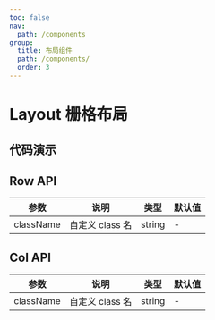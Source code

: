 ```yaml
---
toc: false
nav:
  path: /components
group:
  title: 布局组件
  path: /components/
  order: 3
---
```


# Layout 栅格布局

## 代码演示

<code src="./demo/index.tsx"></code>

## Row API

| 参数      | 说明            | 类型   | 默认值 |
| --------- | --------------- | ------ | ------ |
| className | 自定义 class 名 | string | -      |

## Col API

| 参数      | 说明            | 类型   | 默认值 |
| --------- | --------------- | ------ | ------ |
| className | 自定义 class 名 | string | -      |
